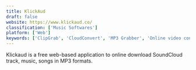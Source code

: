 ```yaml
---
title: KlickAud
draft: false 
website: https://www.klickaud.co/
classification: ['Music Softwares']
platform: ['Web']
keywords: ['ClipGrab', 'CloudConvert', 'MP3 Grabber', 'Online video converter', 'SoundCloud MP3', 'SoundCloud to MP3', 'Soundcloud into Mp3', 'Soundcloudify', 'TubeOffline', 'Video DownloadHelper', 'y2mate']
---
```

Klickaud is a free web-based application to online download SoundCloud track, music, songs in MP3 formats.